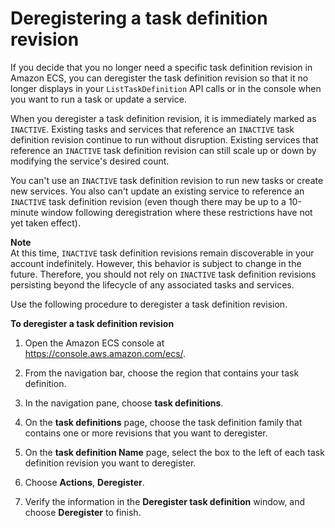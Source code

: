 # Deregistering a task definition revision<a name="deregister-task-definition"></a>

If you decide that you no longer need a specific task definition revision in Amazon ECS, you can deregister the task definition revision so that it no longer displays in your `ListTaskDefinition` API calls or in the console when you want to run a task or update a service\.

When you deregister a task definition revision, it is immediately marked as `INACTIVE`\. Existing tasks and services that reference an `INACTIVE` task definition revision continue to run without disruption\. Existing services that reference an `INACTIVE` task definition revision can still scale up or down by modifying the service's desired count\.

You can't use an `INACTIVE` task definition revision to run new tasks or create new services\. You also can't update an existing service to reference an `INACTIVE` task definition revision \(even though there may be up to a 10\-minute window following deregistration where these restrictions have not yet taken effect\)\.

**Note**  
At this time, `INACTIVE` task definition revisions remain discoverable in your account indefinitely\. However, this behavior is subject to change in the future\. Therefore, you should not rely on `INACTIVE` task definition revisions persisting beyond the lifecycle of any associated tasks and services\.

Use the following procedure to deregister a task definition revision\.

**To deregister a task definition revision**

1. Open the Amazon ECS console at [https://console\.aws\.amazon\.com/ecs/](https://console.aws.amazon.com/ecs/)\.

1. From the navigation bar, choose the region that contains your task definition\.

1. In the navigation pane, choose **task definitions**\.

1. On the **task definitions** page, choose the task definition family that contains one or more revisions that you want to deregister\.

1. On the **task definition Name** page, select the box to the left of each task definition revision you want to deregister\.

1. Choose **Actions**, **Deregister**\.

1. Verify the information in the **Deregister task definition** window, and choose **Deregister** to finish\.